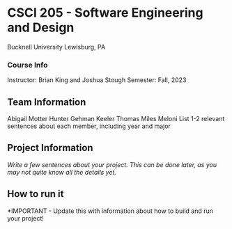 # CSCI 205 - Software Engineering and Design
Bucknell University
Lewisburg, PA
### Course Info
Instructor: Brian King and Joshua Stough
Semester: Fall, 2023
## Team Information
Abigail Motter
Hunter Gehman
Keeler Thomas
Miles Meloni
List 1-2 relevant sentences about each member, including year and major
## Project Information
*Write a few sentences about your project. This can be done later, as you
may not quite know all the details yet.*
## How to run it
*IMPORTANT - Update this with information about how to build and run your
project!